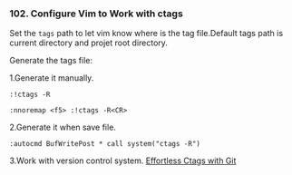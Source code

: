 ### 102. Configure Vim to Work with ctags

Set the `tags` path to let vim know where is the tag file.Default tags path is current directory and projet root directory.

Generate the tags file:

1.Generate it manually.
```
:!ctags -R

:nnoremap <f5> :!ctags -R<CR>
```

2.Generate it when save file.
```
:autocmd BufWritePost * call system("ctags -R")
```

3.Work with version control system.
[Effortless Ctags with Git](http://tbaggery.com/2011/08/08/effortless-ctags-with-git.html)
